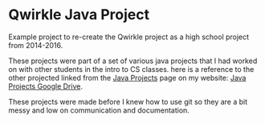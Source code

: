 # Qwirkle Java Project

Example project to re-create the Qwirkle project as a high school project from 2014-2016.

These projects were part of a set of various java projects that I had worked on with other students in the intro to CS
classes. here is a reference to the other projected linked from the
[Java Projects](https://nickmaltbie.com/blog/2014/04/01/Java-Projects.html) page on my website: [Java Projects Google
Drive](https://drive.google.com/drive/folders/0B0gCZqueOMVIal9IWGcyTjdidFE?resourcekey=0-daIvDUIgA1FJPzxrSYR_sA&usp=sharing).

These projects were made before I knew how to use git so they are a bit messy and low on communication and
documentation.

